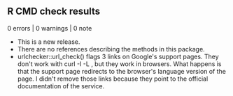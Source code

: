 ## R CMD check results

0 errors | 0 warnings | 0 note

* This is a new release.
* There are no references describing the methods in this package.
* urlchecker::url_check() flags 3 links on Google's support pages. They don't work with curl -I -L <link>, but they work in browsers. What happens is that the support page redirects to the browser's language version of the page. I didn't remove those links because they point to the official documentation of the service.
